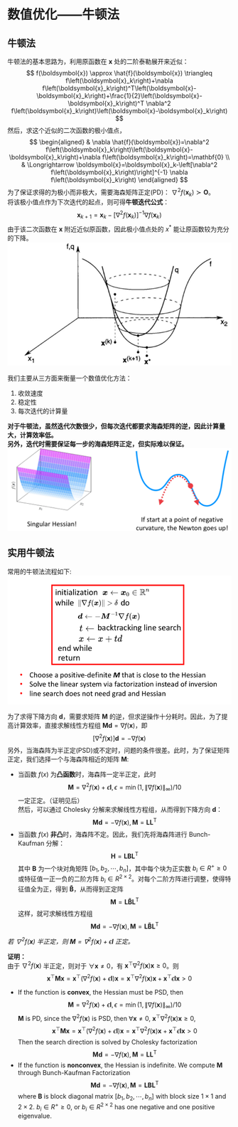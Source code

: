 # 数值优化——牛顿法

## 牛顿法
牛顿法的基本思路为，利用原函数在 $\boldsymbol{x}$ 处的二阶泰勒展开来近似：
$$
f(\boldsymbol{x}) \approx \hat{f}(\boldsymbol{x}) \triangleq f\left(\boldsymbol{x}_k\right)+\nabla f\left(\boldsymbol{x}_k\right)^T\left(\boldsymbol{x}-\boldsymbol{x}_k\right)+\frac{1}{2}\left(\boldsymbol{x}-\boldsymbol{x}_k\right)^T \nabla^2 f\left(\boldsymbol{x}_k\right)\left(\boldsymbol{x}-\boldsymbol{x}_k\right)
$$
然后，求这个近似的二次函数的极小值点，
$$
\begin{aligned}
& \nabla \hat{f}(\boldsymbol{x})=\nabla^2 f\left(\boldsymbol{x}_k\right)\left(\boldsymbol{x}-\boldsymbol{x}_k\right)+\nabla f\left(\boldsymbol{x}_k\right)=\mathbf{0} \\
& \Longrightarrow \boldsymbol{x}=\boldsymbol{x}_k-\left[\nabla^2 f\left(\boldsymbol{x}_k\right)\right]^{-1} \nabla f\left(\boldsymbol{x}_k\right)
\end{aligned}
$$
为了保证求得的为极小而非极大，需要海森矩阵正定(PD)： $\nabla^2 f\left(\boldsymbol{x}_k\right) \succ \boldsymbol{O}$。  
将该极小值点作为下次迭代的起点，则可得**牛顿迭代公式**：
$$
\boldsymbol{x}_{k+1}=\boldsymbol{x}_k-\left[\nabla^2 f\left(\boldsymbol{x}_k\right)\right]^{-1} \nabla f\left(\boldsymbol{x}_k\right)
$$
由于该二次函数在 $\boldsymbol{x}$ 附近近似原函数，因此极小值点处的 $x^{*}$ 能让原函数较为充分的下降。
![](../Resources/damped_newton_method_img_1.png)

我们主要从三方面来衡量一个数值优化方法：
1. 收敛速度
2. 稳定性
3. 每次迭代的计算量

**对于牛顿法，虽然迭代次数很少，但每次迭代都要求海森矩阵的逆，因此计算量大，计算效率低。**  
**另外，迭代时需要保证每一步的海森矩阵正定，但实际难以保证。**
![](../Resources/damped_newton_method_img_3.png)

## 实用牛顿法

常用的牛顿法流程如下:
![](../Resources/damped_newton_method_img_4.png)

为了求得下降方向 $\boldsymbol{d}$，需要求矩阵 $\boldsymbol{M}$ 的逆，但求逆操作十分耗时。因此，为了提高计算效率，直接求解线性方程组 $\boldsymbol{Md}=\nabla f(\boldsymbol{x})$，即
$$
\left[\nabla^2 f(\boldsymbol{x})\right] \boldsymbol{d}=-\nabla f(\boldsymbol{x})
$$
另外，当海森阵为半正定(PSD)或不定时，问题的条件很差。此时，为了保证矩阵正定，我们选择一个与海森阵相近的矩阵 $\boldsymbol{M}$:
+ 当函数 $f(x)$ 为**凸函数**时，海森阵一定半正定，此时$$\boldsymbol{M}=\nabla^2 f(\boldsymbol{x})+\epsilon \boldsymbol{I}, \epsilon=\min \left(1,\|\nabla f(\boldsymbol{x})\|_{\infty}\right) / 10$$
  一定正定。（证明见后）  
  然后，可以通过 Cholesky 分解来求解线性方程组，从而得到下降方向 $\boldsymbol{d}$：
  $$\boldsymbol{M} \boldsymbol{d}=-\nabla f(\boldsymbol{x}), \boldsymbol{M}=\boldsymbol{L} \boldsymbol{L}^{\mathrm{T}}$$
+ 当函数 $f(x)$ **非凸**时，海森阵不定。因此，我们先将海森阵进行 Bunch-Kaufman 分解：$$\boldsymbol{H}=\boldsymbol{L}\boldsymbol{B}\boldsymbol{L}^{\mathrm{T}}$$
  其中 $\boldsymbol{B}$ 为一个块对角矩阵 $[b_1, b_2, \cdots, b_n]$，其中每个块为正实数 $b_i \in R^+ \geq 0$ 或特征值一正一负的二阶方阵 $b_i\in R^{2\times 2}$。对每个二阶方阵进行调整，使得特征值全为正，得到 $\boldsymbol{\tilde{B}}$，从而得到正定阵
  $$\boldsymbol{M}=\boldsymbol{L} \boldsymbol{\tilde{B}} \boldsymbol{L}^{\mathrm{T}}$$
  这样，就可求解线性方程组
  $$\boldsymbol{M d}=-\nabla f(\boldsymbol{x}), \boldsymbol{M}=\boldsymbol{L} \boldsymbol{\tilde{B}} \boldsymbol{L}^{\mathrm{T}}$$

*若 $\nabla^2 f(\boldsymbol{x})$ 半正定，则 $\boldsymbol{M}=\nabla^2 f(\boldsymbol{x})+\epsilon \boldsymbol{I}$ 正定。*  

**证明：**  
由于 $\nabla^2 f(\boldsymbol{x})$ 半正定，则对于 $\forall \boldsymbol{x}\neq 0$，有 $\boldsymbol{x}^\top \nabla^2 f(\boldsymbol{x}) \boldsymbol{x}\geq 0$。则
$$
\boldsymbol{x}^\top\boldsymbol{M}\boldsymbol{x}=\boldsymbol{x}^\top(\nabla^2 f(\boldsymbol{x})+\epsilon\boldsymbol{I})\boldsymbol{x}=\boldsymbol{x}^\top \nabla^2 f(\boldsymbol{x}) \boldsymbol{x}+\boldsymbol{x}^\top \epsilon\boldsymbol{I}\boldsymbol{x}> 0
$$

+ If the function is **convex**, the Hessian must be PSD, then$$\boldsymbol{M}=\nabla^2 f(\boldsymbol{x})+\epsilon \boldsymbol{I}, \epsilon=\min \left(1,\|\nabla f(\boldsymbol{x})\|_{\infty}\right) / 10$$ $\boldsymbol{M}$ is PD, since the $\nabla^2 f(\boldsymbol{x})$ is PSD, then $\forall \boldsymbol{x}\neq 0$, $\boldsymbol{x}^\top \nabla^2 f(\boldsymbol{x}) \boldsymbol{x}\geq 0$, $$\boldsymbol{x}^\top\boldsymbol{M}\boldsymbol{x}=\boldsymbol{x}^\top(\nabla^2 f(\boldsymbol{x})+\epsilon\boldsymbol{I})\boldsymbol{x}=\boldsymbol{x}^\top \nabla^2 f(\boldsymbol{x}) \boldsymbol{x}+\boldsymbol{x}^\top \epsilon\boldsymbol{I}\boldsymbol{x}> 0$$ Then the search direction is solved by Cholesky factorization$$\boldsymbol{M} \boldsymbol{d}=-\nabla f(\boldsymbol{x}), \boldsymbol{M}=\boldsymbol{L} \boldsymbol{L}^{\mathrm{T}}$$
+ If the function is **nonconvex**, the Hessian is indefinite. We compute $\boldsymbol{M}$ through Bunch-Kaufman Factorization$$\boldsymbol{M d}=-\nabla f(\boldsymbol{x}), \boldsymbol{M}=\boldsymbol{L} \boldsymbol{B} \boldsymbol{L}^{\mathrm{T}}$$ where $\boldsymbol{B}$ is block diagonal matrix $[b_1, b_2, \cdots, b_n]$ with block size $1\times 1$ and $2\times 2$. $b_i \in R^+ \geq 0$, or $b_i\in R^{2\times 2}$ has one negative and one positive eigenvalue.  